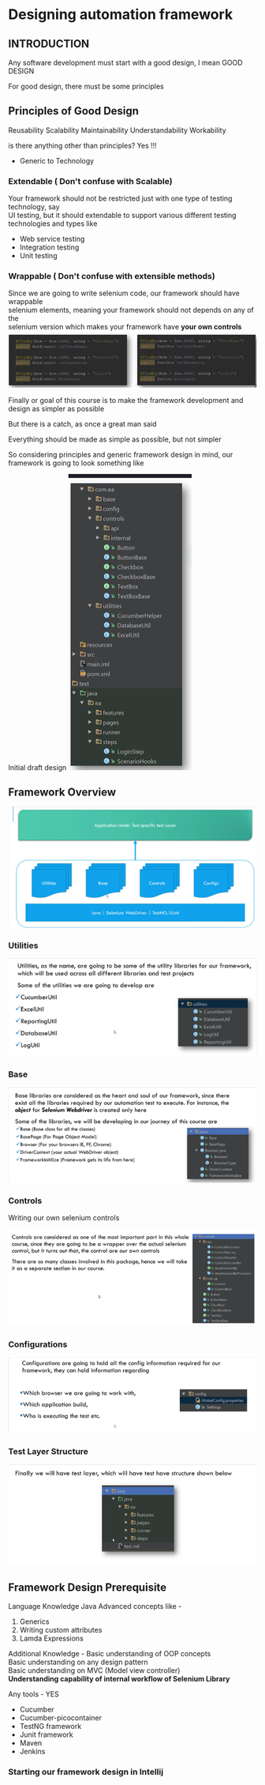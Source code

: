 # Designing automation framework

## INTRODUCTION 

Any software development must start with a good design, I mean GOOD DESIGN  

For good design, there must be some principles

## Principles of Good Design

Reusability
Scalability
Maintainability
Understandability
Workability

is there anything other than principles?
Yes !!!

* Generic to Technology
### Extendable ( Don't confuse with Scalable)
Your framework should not be restricted just with one type of testing technology, say  
UI testing, but it should extendable to support various different testing technologies
and types like
* Web service testing
* Integration testing
* Unit testing

### Wrappable ( Don't confuse with extensible methods)

Since we are going to write selenium code, our framework should have wrappable  
selenium elements, meaning your framework should not depends on any of the  
selenium version which makes your framework have **your own controls**
![alt text](image.png)

Finally or goal of this course is to make the framework development and design as simpler as possible

But there is a catch, as once a great man said

Everything should be made as simple as possible, but not simpler

So considering principles and generic framework design in mind, our framework is going to look something like 

Initial draft design
![alt text](image1.png)

## Framework Overview

![alt text](image-3.png)


### Utilities

![alt text](image-2.png)

### Base
![alt text](image-1.png)

### Controls

Writing our own selenium controls

![alt text](image-4.png)

### Configurations

![alt text](image-5.png)

### Test Layer Structure

![alt text](image-6.png)

## Framework Design Prerequisite
Language Knowledge 
Java Advanced concepts like - 
1. Generics
2. Writing custom attributes
3. Lamda Expressions

Additional Knowledge - 
Basic understanding of OOP concepts  
Basic understanding on any design pattern  
Basic understanding on MVC (Model view controller)  
**Understanding capability of internal workflow of Selenium Library**

Any tools - 
YES
* Cucumber
* Cucumber-picocontainer
* TestNG framework
* Junit framework
* Maven
* Jenkins

### Starting our framework design in Intellij